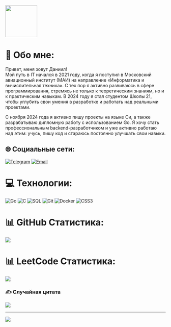 <div id="header" align="left">
  <img src="https://media2.giphy.com/media/v1.Y2lkPTc5MGI3NjExaGlhbjRvN2thcWQ2Y2twODNyZmZvbnVmOWw1OHA0ajhjeWdjZzExbSZlcD12MV9pbnRlcm5hbF9naWZfYnlfaWQmY3Q9Zw/ytBoIyQ7ArpRirP0oh/giphy.gif" width="100"/>
</div>

# 💫 Обо мне:
Привет, меня зовут Даниил!  
Мой путь в IT начался в 2021 году, когда я поступил в Московский авиационный институт (МАИ) на направление «Информатика и вычислительная техника». С тех пор я активно развиваюсь в сфере программирования, стремясь не только к теоретическим знаниям, но и к практическим навыкам. В 2024 году я стал студентом Школы 21, чтобы углубить свои умения в разработке и работать над реальными проектами.  

С ноября 2024 года я активно пишу проекты на языке Си, а также разрабатываю дипломную работу с использованием Go. Я хочу стать профессиональным backend-разработчиком и уже активно работаю над этим: учусь, пишу код и стараюсь постоянно улучшать свои навыки.

## 🌐 Социальные сети:
[![Telegram](https://img.shields.io/badge/Telegram-2CA5E0?logo=telegram&logoColor=white)](https://t.me/Dan7258) 
[![Email](https://img.shields.io/badge/Email-D14836?logo=gmail&logoColor=white)](mailto:italyevdm03@gmail.com)  

# 💻 Технологии:
![Go](https://img.shields.io/badge/go-%2300ADD8.svg?style=for-the-badge&logo=go&logoColor=white) ![C](https://img.shields.io/badge/c-%2300599C.svg?style=for-the-badge&logo=c&logoColor=white) ![SQL](https://img.shields.io/badge/sql-%2307405e.svg?style=for-the-badge&logo=sqlite&logoColor=white) ![Git](https://img.shields.io/badge/git-%23F05033.svg?style=for-the-badge&logo=git&logoColor=white) ![Docker](https://img.shields.io/badge/docker-%230db7ed.svg?style=for-the-badge&logo=docker&logoColor=white) ![CSS3](https://img.shields.io/badge/css3-%231572B6.svg?style=for-the-badge&logo=css3&logoColor=white) 

# 📊 GitHub Статистика:
![](https://github-readme-stats.vercel.app/api/top-langs/?username=Dan7258&theme=dark&hide_border=false&include_all_commits=false&count_private=false&layout=compact)

# 📊 LeetCode Статистика:
![](https://leetcard.jacoblin.cool/Dan7258?theme=dark&font=Source%20Code%20Pro&ext=heatmap)

### ✍️ Случайная цитата
![](https://quotes-github-readme.vercel.app/api?type=horizontal&theme=radical&locale=ru)

---
[![](https://visitcount.itsvg.in/api?id=Dan7258&icon=0&color=0)](https://visitcount.itsvg.in)
